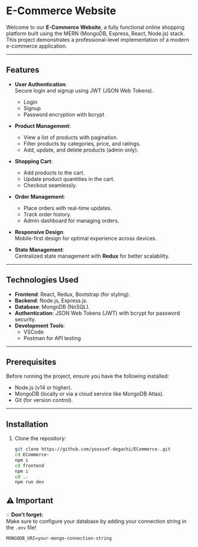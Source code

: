 # E-Commerce Website  

Welcome to our **E-Commerce Website**, a fully functional online shopping platform built using the MERN (MongoDB, Express, React, Node.js) stack. This project demonstrates a professional-level implementation of a modern e-commerce application.  

---

## Features  

- **User Authentication**:  
  Secure login and signup using JWT (JSON Web Tokens).  
  - Login  
  - Signup  
  - Password encryption with bcrypt  

- **Product Management**:  
  - View a list of products with pagination.  
  - Filter products by categories, price, and ratings.  
  - Add, update, and delete products (admin only).  

- **Shopping Cart**:  
  - Add products to the cart.  
  - Update product quantities in the cart.  
  - Checkout seamlessly.  

- **Order Management**:  
  - Place orders with real-time updates.  
  - Track order history.  
  - Admin dashboard for managing orders.  

- **Responsive Design**:  
  Mobile-first design for optimal experience across devices.  

- **State Management**:  
  Centralized state management with **Redux** for better scalability.  

---

## Technologies Used  

- **Frontend**: React, Redux, Bootstrap (for styling).  
- **Backend**: Node.js, Express.js.  
- **Database**: MongoDB (NoSQL).  
- **Authentication**: JSON Web Tokens (JWT) with bcrypt for password security.  
- **Development Tools**:  
  - VSCode  
  - Postman for API testing  

---

## Prerequisites  

Before running the project, ensure you have the following installed:  

- Node.js (v14 or higher).  
- MongoDB (locally or via a cloud service like MongoDB Atlas).  
- Git (for version control).  

---

## Installation  

1. Clone the repository:  

   ```bash
   git clone https://github.com/youssef-degachi/ECommerce-.git
   cd ECommerce-
   npm i
   cd frontend
   npm i
   cd ..
   npm run dev

## ⚠️ **Important**  

💡 **Don't forget:**  
Make sure to configure your database by adding your connection string in the `.env` file!  

```env
MONGODB_URI=your-mongo-connection-string
